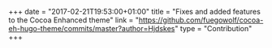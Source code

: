 +++
date = "2017-02-21T19:53:00+01:00"
title = "Fixes and added features to the Cocoa Enhanced theme"
link = "https://github.com/fuegowolf/cocoa-eh-hugo-theme/commits/master?author=Hjdskes"
type = "Contribution"
+++
